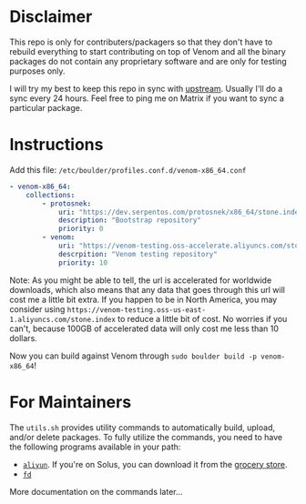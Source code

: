 # Disclaimer

This repo is only for contributers/packagers so that they don't have to rebuild
everything to start contributing on top of Venom and all the binary packages do
not contain any proprietary software and are only for testing purposes only.

I will try my best to keep this repo in sync with
[upstream](https://github.com/snekpit/venom). Usually I'll do a sync every 24
hours. Feel free to ping me on Matrix if you want to sync a particular package.

# Instructions

Add this file: `/etc/boulder/profiles.conf.d/venom-x86_64.conf`
```yaml
- venom-x86_64:
    collections:
        - protosnek:
            uri: "https://dev.serpentos.com/protosnek/x86_64/stone.index"
            description: "Bootstrap repository"
            priority: 0
        - venom:
            uri: "https://venom-testing.oss-accelerate.aliyuncs.com/stone.index"
            descrpition: "Venom testing repository"
            priority: 10
```
Note: As you might be able to tell, the url is accelerated for worldwide
downloads,
which also means that any data that goes through this url will cost me a little
bit extra. If you happen to be in North America, you may consider using
`https://venom-testing.oss-us-east-1.aliyuncs.com/stone.index` to reduce a
little bit of
cost. No worries if you can't, because 100GB of accelerated data will only cost
me less than 10 dollars.

Now you can build against Venom through `sudo boulder build -p venom-x86_64`!

# For Maintainers

The `utils.sh` provides utility commands to automatically build, upload, and/or
delete packages. To fully utilize the commands, you need to have the following
programs available in your path:

- [`aliyun`](https://github.com/aliyun/aliyun-cli). If you're on Solus, you can
  download it from the [grocery
  store](https://gitlab.com/solus-grocery-store/solus-grocery-store).
- [`fd`](https://github.com/sharkdp/fd)

More documentation on the commands later...

